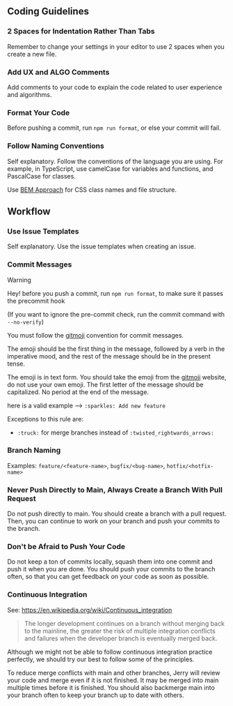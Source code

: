## Coding Guidelines

### 2 Spaces for Indentation Rather Than Tabs

Remember to change your settings in your editor to use 2 spaces when you create a new file.

### Add UX and ALGO Comments

Add comments to your code to explain the code related to user experience and algorithms.

### Format Your Code

Before pushing a commit, run `npm run format`, or else your commit will fail.

### Follow Naming Conventions

Self explanatory. Follow the conventions of the language you are using. For example, in TypeScript, use camelCase for variables and functions, and PascalCase for classes.

Use [BEM Approach](https://en.bem.info/methodology/quick-start/) for CSS class names and file structure.

## Workflow

### Use Issue Templates

Self explanatory. Use the issue templates when creating an issue.

### Commit Messages

> [!WARNING]
> Hey! before you push a commit, run `npm run format`, to make sure it passes the precommit hook
>
> (If you want to ignore the pre-commit check, run the commit command with `--no-verify`)

You must follow the [gitmoji](https://gitmoji.dev/) convention for commit messages.

The emoji should be the first thing in the message, followed by a verb in the imperative mood, and the rest of the message should be in the present tense.

The emoji is in text form. You should take the emoji from the [gitmoji](https://gitmoji.dev/) website, do not use your own emoji. The first letter of the message should be capitalized. No period at the end of the message.

here is a valid example --> `:sparkles: Add new feature`

Exceptions to this rule are:

- `:truck:` for merge branches instead of `:twisted_rightwards_arrows:`

### Branch Naming

Examples: `feature/<feature-name>`, `bugfix/<bug-name>`, `hotfix/<hotfix-name>`

### Never Push Directly to Main, Always Create a Branch With Pull Request

Do not push directly to main. You should create a branch with a pull request. Then, you can continue to work on your branch and push your commits to the branch.

### Don't be Afraid to Push Your Code

Do not keep a ton of commits locally, squash them into one commit and push it when you are done. You should push your commits to the branch often, so that you can get feedback on your code as soon as possible.

### Continuous Integration

See: https://en.wikipedia.org/wiki/Continuous_integration

> The longer development continues on a branch without merging back to the mainline, the greater the risk of multiple integration conflicts and failures when the developer branch is eventually merged back.

Although we might not be able to follow continuous integration practice perfectly, we should try our best to follow some of the principles.

To reduce merge conflicts with main and other branches, Jerry will review your code and merge even if it is not finished. It may be merged into main multiple times before it is finished. You should also backmerge main into your branch often to keep your branch up to date with others.
